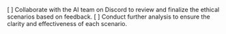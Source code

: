 [ ] Collaborate with the AI team on Discord to review and finalize the ethical scenarios based on feedback.
[ ] Conduct further analysis to ensure the clarity and effectiveness of each scenario.